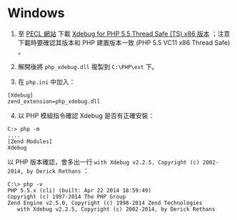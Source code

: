 # Windows

1. 至 [PECL 網站](http://pecl.php.net/package/xdebug/2.2.5/windows) 下載 [Xdebug for PHP 5.5 Thread Safe (TS) x86 版本](http://windows.php.net/downloads/pecl/releases/xdebug/2.2.5/php_xdebug-2.2.5-5.5-ts-vc11-x86.zip) ；注意下載時要確認其版本和 PHP 建置版本一致 (PHP 5.5 VC11 x86 Thread Safe) 。

2. 解開後將 `php_xdebug.dll` 複製到 `C:\PHP\ext` 下。

3. 在 `php.ini` 中加入：

 ```
[Xdebug]
zend_extension=php_xdebug.dll
 ```

4. 以 PHP 模組指令確認 Xdebug 是否有正確安裝：

 ```
C:> php -m
....
[Zend Modules]
Xdebug
 ```

 以 PHP 版本確認，會多出一行 `with Xdebug v2.2.5, Copyright (c) 2002-2014, by Derick Rethans` ：

 ```
C:\> php -v
PHP 5.5.x (cli) (built: Apr 22 2014 18:59:49)
Copyright (c) 1997-2014 The PHP Group
Zend Engine v2.5.0, Copyright (c) 1998-2014 Zend Technologies
    with Xdebug v2.2.5, Copyright (c) 2002-2014, by Derick Rethans
 ```
